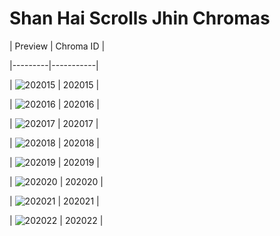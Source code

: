 # Shan Hai Scrolls Jhin Chromas


| Preview | Chroma ID |

|---------|-----------|

| ![202015](https://raw.communitydragon.org/latest/plugins/rcp-be-lol-game-data/global/default/v1/champion-chroma-images/202/202015.png) | 202015 |

| ![202016](https://raw.communitydragon.org/latest/plugins/rcp-be-lol-game-data/global/default/v1/champion-chroma-images/202/202016.png) | 202016 |

| ![202017](https://raw.communitydragon.org/latest/plugins/rcp-be-lol-game-data/global/default/v1/champion-chroma-images/202/202017.png) | 202017 |

| ![202018](https://raw.communitydragon.org/latest/plugins/rcp-be-lol-game-data/global/default/v1/champion-chroma-images/202/202018.png) | 202018 |

| ![202019](https://raw.communitydragon.org/latest/plugins/rcp-be-lol-game-data/global/default/v1/champion-chroma-images/202/202019.png) | 202019 |

| ![202020](https://raw.communitydragon.org/latest/plugins/rcp-be-lol-game-data/global/default/v1/champion-chroma-images/202/202020.png) | 202020 |

| ![202021](https://raw.communitydragon.org/latest/plugins/rcp-be-lol-game-data/global/default/v1/champion-chroma-images/202/202021.png) | 202021 |

| ![202022](https://raw.communitydragon.org/latest/plugins/rcp-be-lol-game-data/global/default/v1/champion-chroma-images/202/202022.png) | 202022 |